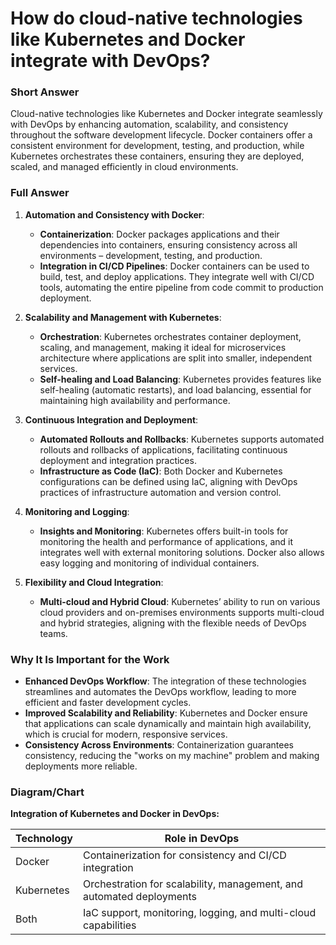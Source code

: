 # How do cloud-native technologies like Kubernetes and Docker integrate with DevOps?

### Short Answer
Cloud-native technologies like Kubernetes and Docker integrate seamlessly with DevOps by enhancing automation, scalability, and consistency throughout the software development lifecycle. Docker containers offer a consistent environment for development, testing, and production, while Kubernetes orchestrates these containers, ensuring they are deployed, scaled, and managed efficiently in cloud environments.

### Full Answer
1. **Automation and Consistency with Docker**:
    - **Containerization**: Docker packages applications and their dependencies into containers, ensuring consistency across all environments – development, testing, and production.
    - **Integration in CI/CD Pipelines**: Docker containers can be used to build, test, and deploy applications. They integrate well with CI/CD tools, automating the entire pipeline from code commit to production deployment.

2. **Scalability and Management with Kubernetes**:
    - **Orchestration**: Kubernetes orchestrates container deployment, scaling, and management, making it ideal for microservices architecture where applications are split into smaller, independent services.
    - **Self-healing and Load Balancing**: Kubernetes provides features like self-healing (automatic restarts), and load balancing, essential for maintaining high availability and performance.

3. **Continuous Integration and Deployment**:
    - **Automated Rollouts and Rollbacks**: Kubernetes supports automated rollouts and rollbacks of applications, facilitating continuous deployment and integration practices.
    - **Infrastructure as Code (IaC)**: Both Docker and Kubernetes configurations can be defined using IaC, aligning with DevOps practices of infrastructure automation and version control.

4. **Monitoring and Logging**:
    - **Insights and Monitoring**: Kubernetes offers built-in tools for monitoring the health and performance of applications, and it integrates well with external monitoring solutions. Docker also allows easy logging and monitoring of individual containers.

5. **Flexibility and Cloud Integration**:
    - **Multi-cloud and Hybrid Cloud**: Kubernetes’ ability to run on various cloud providers and on-premises environments supports multi-cloud and hybrid strategies, aligning with the flexible needs of DevOps teams.

### Why It Is Important for the Work
- **Enhanced DevOps Workflow**: The integration of these technologies streamlines and automates the DevOps workflow, leading to more efficient and faster development cycles.
- **Improved Scalability and Reliability**: Kubernetes and Docker ensure that applications can scale dynamically and maintain high availability, which is crucial for modern, responsive services.
- **Consistency Across Environments**: Containerization guarantees consistency, reducing the "works on my machine" problem and making deployments more reliable.

### Diagram/Chart
**Integration of Kubernetes and Docker in DevOps:**

| Technology | Role in DevOps                          |
|------------|-----------------------------------------|
| Docker     | Containerization for consistency and CI/CD integration |
| Kubernetes | Orchestration for scalability, management, and automated deployments |
| Both       | IaC support, monitoring, logging, and multi-cloud capabilities |